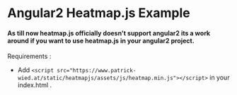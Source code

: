 # Angular2 Heatmap.js Example

#### As till now heatmap.js officially doesn't support angular2 its a work around if you want to use heatmap.js in your angular2 project.

Requirements :

- Add `<script src="https://www.patrick-wied.at/static/heatmapjs/assets/js/heatmap.min.js"></script>` in your index.html .
